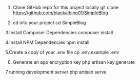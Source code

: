 1. Clone GitHub repo for this project locally
git clone https://github.com/blackalbino01/SimpleBlog

2. cd into your project
cd SimpleBlog

3.Install Composer Dependencies
composer install

4.Install NPM Dependencies
npm install

5.Create a copy of your .env file
cp .env.example .env

6. Generate an app encryption key
php artisan key:generate

7.running development server
php artisan serve
